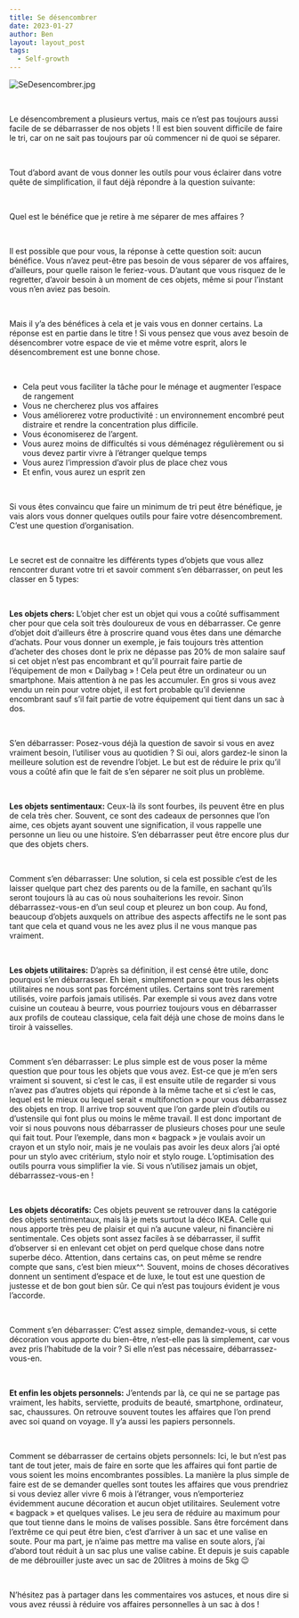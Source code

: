 ```yaml
---
title: Se désencombrer
date: 2023-01-27
author: Ben
layout: layout_post
tags:
  - Self-growth
---
```


<p class="p3"><img src="{{ "assets/img/SeDesencombrer.jpg" | relative_url }}" alt="SeDesencombrer.jpg"></p>
<p class="p4"><span class="s1"><b></b></span><br></p>
<p class="p2">Le désencombrement a plusieurs vertus, mais ce n’est pas toujours aussi facile de se débarrasser de nos objets ! Il est bien souvent difficile de faire le tri, car on ne sait pas toujours par où commencer ni de quoi se séparer. </p>
<p class="p5"><br></p>
<p class="p2">Tout d’abord avant de vous donner les outils pour vous éclairer dans votre quête de simplification, il faut déjà répondre à la question suivante:</p>
<p class="p5"><br></p>
<p class="p2">Quel est le bénéfice que je retire à me séparer de mes affaires ?</p>
<p class="p5"><br></p>
<p class="p2">Il est possible que pour vous, la réponse à cette question soit: aucun bénéfice. Vous n’avez peut-être pas besoin de vous séparer de vos affaires, d’ailleurs, pour quelle raison le feriez-vous. D’autant que vous risquez de le regretter, d’avoir besoin à un moment de ces objets, même si pour l’instant vous n’en aviez pas besoin.</p>
<p class="p5"><br></p>
<p class="p2">Mais il y’a des bénéfices à cela et je vais vous en donner certains. La réponse est en partie dans le titre ! Si vous pensez que vous avez besoin de désencombrer votre espace de vie et même votre esprit, alors le désencombrement est une bonne chose.</p>
<p class="p5"><br></p>
<ul class="ul1">
<li class="li2"><span class="s2"></span>Cela peut vous faciliter la tâche pour le ménage et augmenter l’espace de rangement</li>
<li class="li2"><span class="s2"></span>Vous ne chercherez plus vos affaires</li>
<li class="li2"><span class="s2"></span>Vous améliorerez votre productivité : un environnement encombré peut distraire et rendre la concentration plus difficile.</li>
<li class="li2"><span class="s2"></span>Vous économiserez de l’argent.</li>
<li class="li2"><span class="s2"></span>Vous aurez moins de difficultés si vous déménagez régulièrement ou si vous devez partir vivre à l’étranger quelque temps</li>
<li class="li2"><span class="s2"></span>Vous aurez l’impression d’avoir plus de place chez vous</li>
<li class="li2"><span class="s2"></span>Et enfin, vous aurez un esprit zen</li>
</ul>
<p class="p5"><br></p>
<p class="p2">Si vous êtes convaincu que faire un minimum de tri peut être bénéfique, je vais alors vous donner quelques outils pour faire votre désencombrement. C’est une question d’organisation.</p>
<p class="p5"><br></p>
<p class="p2">Le secret est de connaitre les différents types d’objets que vous allez rencontrer durant votre tri et savoir comment s’en débarrasser, on peut les classer en 5 types:</p>
<p class="p5"><br></p>
<p class="p2"><b>Les objets chers:</b> L’objet cher est un objet qui vous a coûté suffisamment cher pour que cela soit très douloureux de vous en débarrasser. Ce genre d’objet doit d’ailleurs être à proscrire quand vous êtes dans une démarche d’achats. Pour vous donner un exemple, je fais toujours très attention d’acheter des choses dont le prix ne dépasse pas 20% de mon salaire sauf si cet objet n’est pas encombrant et qu’il pourrait faire partie de l’équipement de mon « Dailybag » ! Cela peut être un ordinateur ou un smartphone. Mais attention à ne pas les accumuler. En gros si vous avez vendu un rein pour votre objet, il est fort probable qu’il devienne encombrant sauf s’il fait partie de votre équipement qui tient dans un sac à dos.</p>
<p class="p5"><span class="s3"></span><br></p>
<p class="p2"><span class="s3">S’en débarrasser:</span> Posez-vous déjà la question de savoir si vous en avez vraiment besoin, l’utiliser vous au quotidien ? Si oui, alors gardez-le sinon la meilleure solution est de revendre l’objet. Le but est de réduire le prix qu’il vous a coûté afin que le fait de s’en séparer ne soit plus un problème.</p>
<p class="p5"><b></b><br></p>
<p class="p2"><b>Les objets sentimentaux:</b> Ceux-là ils sont fourbes, ils peuvent être en plus de cela très cher. Souvent, ce sont des cadeaux de personnes que l’on aime, ces objets ayant souvent une signification, il vous rappelle une personne un lieu ou une histoire. S’en débarrasser peut être encore plus dur que des objets chers. </p>
<p class="p5"><span class="s3"></span><br></p>
<p class="p2"><span class="s3">Comment s’en débarrasser:</span> Une solution, si cela est possible c’est de les laisser quelque part chez des parents ou de la famille, en sachant qu’ils seront toujours là au cas où nous souhaiterions les revoir. Sinon débarrassez-vous-en d’un seul coup et pleurez un bon coup. Au fond, beaucoup d’objets auxquels on attribue des aspects affectifs ne le sont pas tant que cela et quand vous ne les avez plus il ne vous manque pas vraiment.</p>
<p class="p5"><b></b><br></p>
<p class="p2"><b>Les objets utilitaires:</b> D’après sa définition, il est censé être utile, donc pourquoi s’en débarrasser. Eh bien, simplement parce que tous les objets utilitaires ne nous sont pas forcément utiles. Certains sont très rarement utilisés, voire parfois jamais utilisés. Par exemple si vous avez dans votre cuisine un couteau à beurre, vous pourriez toujours vous en débarrasser aux profils de couteau classique, cela fait déjà une chose de moins dans le tiroir à vaisselles.</p>
<p class="p5"><span class="s3"></span><br></p>
<p class="p2"><span class="s3">Comment s’en débarrasser:</span> Le plus simple est de vous poser la même question que pour tous les objets que vous avez. Est-ce que je m’en sers vraiment si souvent, si c’est le cas, il est ensuite utile de regarder si vous n’avez pas d’autres objets qui réponde à la même tache et si c’est le cas, lequel est le mieux ou lequel serait « multifonction » pour vous débarrassez des objets en trop. Il arrive trop souvent que l’on garde plein d’outils ou d’ustensile qui font plus ou moins le même travail. Il est donc important de voir si nous pouvons nous débarrasser de plusieurs choses pour une seule qui fait tout. Pour l’exemple, dans mon « bagpack » je voulais avoir un crayon et un stylo noir, mais je ne voulais pas avoir les deux alors j’ai opté pour un stylo avec critérium, stylo noir et stylo rouge. L’optimisation des outils pourra vous simplifier la vie. Si vous n’utilisez jamais un objet, débarrassez-vous-en !</p>
<p class="p5"><br></p>
<p class="p2"><b>Les objets décoratifs:</b> Ces objets peuvent se retrouver dans la catégorie des objets sentimentaux, mais là je mets surtout la déco IKEA. Celle qui nous apporte très peu de plaisir et qui n’a aucune valeur, ni financière ni sentimentale. Ces objets sont assez faciles à se débarrasser, il suffit d’observer si en enlevant cet objet on perd quelque chose dans notre superbe déco. Attention, dans certains cas, on peut même se rendre compte que sans, c’est bien mieux^^. Souvent, moins de choses décoratives donnent un sentiment d’espace et de luxe, le tout est une question de justesse et de bon gout bien sûr. Ce qui n’est pas toujours évident je vous l’accorde.</p>
<p class="p5"><span class="s3"></span><br></p>
<p class="p2"><span class="s3">Comment s’en débarrasser:</span> C’est assez simple, demandez-vous, si cette décoration vous apporte du bien-être, n’est-elle pas là simplement, car vous avez pris l’habitude de la voir ? Si elle n’est pas nécessaire, débarrassez-vous-en.</p>
<p class="p5"><br></p>
<p class="p2"><b>Et enfin les objets personnels:</b> J’entends par là, ce qui ne se partage pas vraiment, les habits, serviette, produits de beauté, smartphone, ordinateur, sac, chaussures. On retrouve souvent toutes les affaires que l’on prend avec soi quand on voyage. Il y’a aussi les papiers personnels.</p>
<p class="p5"><span class="s3"></span><br></p>
<p class="p2"><span class="s3">Comment se débarrasser de certains objets personnels:</span> Ici, le but n’est pas tant de tout jeter, mais de faire en sorte que les affaires qui font partie de vous soient les moins encombrantes possibles. La manière la plus simple de faire est de se demander quelles sont toutes les affaires que vous prendriez si vous deviez aller vivre 6 mois à l’étranger, vous n’emporteriez évidemment aucune décoration et aucun objet utilitaires. Seulement votre « bagpack » et quelques valises. Le jeu sera de réduire au maximum pour que tout tienne dans le moins de valises possible. Sans être forcément dans l’extrême ce qui peut être bien, c’est d’arriver à un sac et une valise en soute. Pour ma part, je n’aime pas mettre ma valise en soute alors, j’ai d’abord tout réduit à un sac plus une valise cabine. Et depuis je suis capable de me débrouiller juste avec un sac de 20litres à moins de 5kg <span class="s4">😉</span></p>
<p class="p5"><br></p>
<p class="p2">N’hésitez pas à partager dans les commentaires vos astuces, et nous dire si vous avez réussi à réduire vos affaires personnelles à un sac à dos !</p>


